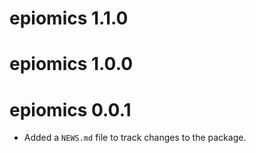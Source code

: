 # epiomics 1.1.0

# epiomics 1.0.0

# epiomics 0.0.1

* Added a `NEWS.md` file to track changes to the package.
